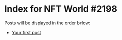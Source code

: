 # Index for NFT World #2198
Posts will be displayed in the order below:

- [Your first post](./001-first.md)

